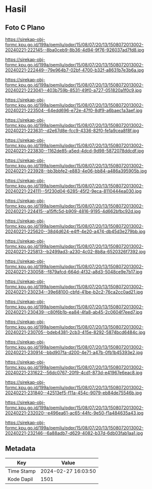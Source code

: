 # Hasil

## Foto C Plano

https://sirekap-obj-formc.kpu.go.id/199a/pemilu/pdpr/15/08/07/20/13/1508072013002-20240221-222145--8ba0ceb9-8b36-4d94-9f76-926037ad7fd8.jpg

https://sirekap-obj-formc.kpu.go.id/199a/pemilu/pdpr/15/08/07/20/13/1508072013002-20240221-222449--79e964b7-02bf-4700-b32f-a8631b7e3b6a.jpg

https://sirekap-obj-formc.kpu.go.id/199a/pemilu/pdpr/15/08/07/20/13/1508072013002-20240221-223041--403b759b-8531-49f0-a727-051820a1f0c9.jpg

https://sirekap-obj-formc.kpu.go.id/199a/pemilu/pdpr/15/08/07/20/13/1508072013002-20240221-223504--64edd696-e72e-47f0-8df9-a6baec1a3aef.jpg

https://sirekap-obj-formc.kpu.go.id/199a/pemilu/pdpr/15/08/07/20/13/1508072013002-20240221-223631--d2e67d8e-fcc9-4336-82f0-fe1a9cea8f8f.jpg

https://sirekap-obj-formc.kpu.go.id/199a/pemilu/pdpr/15/08/07/20/13/1508072013002-20240221-223830--1162de85-a5ed-4dcd-9d98-5872078ddcdf.jpg

https://sirekap-obj-formc.kpu.go.id/199a/pemilu/pdpr/15/08/07/20/13/1508072013002-20240221-223928--bb3bbfe2-e883-4e06-bb84-a486a395905b.jpg

https://sirekap-obj-formc.kpu.go.id/199a/pemilu/pdpr/15/08/07/20/13/1508072013002-20240221-224111--5f230d04-6285-45f2-9eca-8110444ea030.jpg

https://sirekap-obj-formc.kpu.go.id/199a/pemilu/pdpr/15/08/07/20/13/1508072013002-20240221-224415--a15ffc5d-b909-4816-9195-4d662bfbc92d.jpg

https://sirekap-obj-formc.kpu.go.id/199a/pemilu/pdpr/15/08/07/20/13/1508072013002-20240221-225620--38d4d624-e4ff-4e20-a474-db45d3e279bb.jpg

https://sirekap-obj-formc.kpu.go.id/199a/pemilu/pdpr/15/08/07/20/13/1508072013002-20240221-225813--b2499ad3-a230-4c02-8b8a-6520326f7392.jpg

https://sirekap-obj-formc.kpu.go.id/199a/pemilu/pdpr/15/08/07/20/13/1508072013002-20240221-230058--f879afcd-664d-4f32-a8d3-5048ce9e7b17.jpg

https://sirekap-obj-formc.kpu.go.id/199a/pemilu/pdpr/15/08/07/20/13/1508072013002-20240221-230234--39e68100-cbfd-41be-b2c2-76ca2cc0ad21.jpg

https://sirekap-obj-formc.kpu.go.id/199a/pemilu/pdpr/15/08/07/20/13/1508072013002-20240221-230439--c80f6b1b-ea84-4fa8-ab45-2c0604f7eed7.jpg

https://sirekap-obj-formc.kpu.go.id/199a/pemilu/pdpr/15/08/07/20/13/1508072013002-20240221-230705--bdeb4381-2cb3-415e-8292-5874bcd6484c.jpg

https://sirekap-obj-formc.kpu.go.id/199a/pemilu/pdpr/15/08/07/20/13/1508072013002-20240221-230914--bbd907fa-d200-4e71-a47b-0fb1b45393e2.jpg

https://sirekap-obj-formc.kpu.go.id/199a/pemilu/pdpr/15/08/07/20/13/1508072013002-20240221-231622--56dc0767-20f9-4cd1-873d-e41967e6eac8.jpg

https://sirekap-obj-formc.kpu.go.id/199a/pemilu/pdpr/15/08/07/20/13/1508072013002-20240221-231840--42513ef5-f11a-454c-9079-eb84de75546b.jpg

https://sirekap-obj-formc.kpu.go.id/199a/pemilu/pdpr/15/08/07/20/13/1508072013002-20240221-232020--e496ea61-ac65-44fc-9e50-f1a484635a43.jpg

https://sirekap-obj-formc.kpu.go.id/199a/pemilu/pdpr/15/08/07/20/13/1508072013002-20240221-232146--6a88adb7-d629-4082-b37d-6db03fab1aa1.jpg


## Metadata

| Key        | Value               |
| ---------- | ------------------- |
| Time Stamp | 2024-02-27 16:03:50 |
| Kode Dapil | 1501                |



